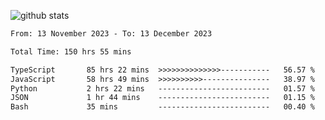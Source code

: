 
![github stats](https://github-readme-stats.vercel.app/api?username=realmahd1&show_icons=true&theme=codeSTACKr&hide_rank=true&count_private=true)

<!--START_SECTION:waka-->

```txt
From: 13 November 2023 - To: 13 December 2023

Total Time: 150 hrs 55 mins

TypeScript       85 hrs 22 mins  >>>>>>>>>>>>>>-----------   56.57 %
JavaScript       58 hrs 49 mins  >>>>>>>>>>---------------   38.97 %
Python           2 hrs 22 mins   -------------------------   01.57 %
JSON             1 hr 44 mins    -------------------------   01.15 %
Bash             35 mins         -------------------------   00.40 %
```

<!--END_SECTION:waka-->
